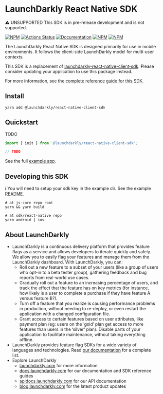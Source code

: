 # LaunchDarkly React Native SDK

:warning: UNSUPPORTED This SDK is in pre-release development and is not supported.

[![NPM][sdk-react-native-npm-badge]][sdk-react-native-npm-link]
[![Actions Status][sdk-react-native-ci-badge]][sdk-react-native-ci]
[![Documentation][sdk-react-native-ghp-badge]][sdk-react-native-ghp-link]
[![NPM][sdk-react-native-dm-badge]][sdk-react-native-npm-link]
[![NPM][sdk-react-native-dt-badge]][sdk-react-native-npm-link]

The LaunchDarkly React Native SDK is designed primarily for use in mobile environments. It follows the client-side LaunchDarkly model for multi-user contexts.

This SDK is a replacement of [launchdarkly-react-native-client-sdk](https://github.com/launchdarkly/react-native-client-sdk). Please consider updating your application to use this package instead.

For more information, see the [complete reference guide for this SDK](https://docs.launchdarkly.com/sdk/client-side/react-native).

## Install

```shell
yarn add @launchdarkly/react-native-client-sdk
```

## Quickstart

TODO

```typescript
import { init } from '@launchdarkly/react-native-client-sdk';

// TODO
```

See the full [example app](https://github.com/launchdarkly/js-core/tree/main/packages/sdk/react-native/example).

## Developing this SDK

:information_source: You will need to setup your sdk key in the example dir. See the example [README](https://github.com/launchdarkly/js-core/blob/main/packages/sdk/react-native/example/README.md#L1).

```shell
# at js-core repo root
yarn && yarn build

# at sdk/react-native repo
yarn android | ios
```

## About LaunchDarkly

- LaunchDarkly is a continuous delivery platform that provides feature flags as a service and allows developers to iterate quickly and safely. We allow you to easily flag your features and manage them from the LaunchDarkly dashboard. With LaunchDarkly, you can:
  - Roll out a new feature to a subset of your users (like a group of users who opt-in to a beta tester group), gathering feedback and bug reports from real-world use cases.
  - Gradually roll out a feature to an increasing percentage of users, and track the effect that the feature has on key metrics (for instance, how likely is a user to complete a purchase if they have feature A versus feature B?).
  - Turn off a feature that you realize is causing performance problems in production, without needing to re-deploy, or even restart the application with a changed configuration file.
  - Grant access to certain features based on user attributes, like payment plan (eg: users on the ‘gold’ plan get access to more features than users in the ‘silver’ plan). Disable parts of your application to facilitate maintenance, without taking everything offline.
- LaunchDarkly provides feature flag SDKs for a wide variety of languages and technologies. Read [our documentation](https://docs.launchdarkly.com/sdk) for a complete list.
- Explore LaunchDarkly
  - [launchdarkly.com](https://www.launchdarkly.com/ 'LaunchDarkly Main Website') for more information
  - [docs.launchdarkly.com](https://docs.launchdarkly.com/ 'LaunchDarkly Documentation') for our documentation and SDK reference guides
  - [apidocs.launchdarkly.com](https://apidocs.launchdarkly.com/ 'LaunchDarkly API Documentation') for our API documentation
  - [blog.launchdarkly.com](https://blog.launchdarkly.com/ 'LaunchDarkly Blog Documentation') for the latest product updates

[sdk-react-native-ci-badge]: https://github.com/launchdarkly/js-core/actions/workflows/react-native.yml/badge.svg
[sdk-react-native-ci]: https://github.com/launchdarkly/js-core/actions/workflows/react-native.yml
[sdk-react-native-npm-badge]: https://img.shields.io/npm/v/@launchdarkly/react-native-client-sdk.svg?style=flat-square
[sdk-react-native-npm-link]: https://www.npmjs.com/package/@launchdarkly/react-native-client-sdk
[sdk-react-native-ghp-badge]: https://img.shields.io/static/v1?label=GitHub+Pages&message=API+reference&color=00add8
[sdk-react-native-ghp-link]: https://launchdarkly.github.io/js-core/packages/sdk/react-native/docs/
[sdk-react-native-dm-badge]: https://img.shields.io/npm/dm/@launchdarkly/react-native-client-sdk.svg?style=flat-square
[sdk-react-native-dt-badge]: https://img.shields.io/npm/dt/@launchdarkly/react-native-client-sdk.svg?style=flat-square
